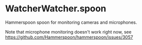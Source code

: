 # WatcherWatcher.spoon
Hammerspoon spoon for monitoring cameras and microphones.

Note that microphone monitoring doesn't work right now, see
https://github.com/Hammerspoon/hammerspoon/issues/3057
